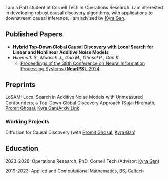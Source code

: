 
<meta name="google-site-verification" content="Wby9p_eTBuhZCnwZryTc8LsCvXkjgZVVj4wgx9D_e90" />

I am a PhD student at Cornell Tech in Operations Research. I am interested in developing robust causal discovery algorithms, with applications to downstream causal inference. I am advised by [Kyra Gan](https://kyra-gan.github.io/). 

## Published Papers

- **Hybrid Top-Down Global Causal Discovery with Local Search for Linear and Nonlinear Additive Noise Models**
- *Hiremath S., Maasch J., Gao M., Ghosal P., Gan K.*
  - [Proceedings of the 38th Conference on Neural Information Processing Systems (**NeurIPS**), 2024](https://openreview.net/pdf?id=xnmm1jThkv)

## Preprints
LoSAM: Local Search in Additive Noise Models with Unmeasured Confounders, a Top-Down Global Discovery Approach (Sujai Hiremath, [Promit Ghosal](https://sites.google.com/view/promit-ghosal/home), [Kyra Gan](https://kyra-gan.github.io/))[Arxiv Link]((https://arxiv.org/abs/2410.11759))

### Working Projects

Diffusion for Causal Discovery (with [Promit Ghosal](https://sites.google.com/view/promit-ghosal/home), [Kyra Gan](https://kyra-gan.github.io/))

## Education

2023-2028: Operations Research, PhD, Cornell Tech (Advisor: [Kyra Gan](https://kyra-gan.github.io/))

2019-2023: Applied and Computational Mathematics, BS, Caltech








